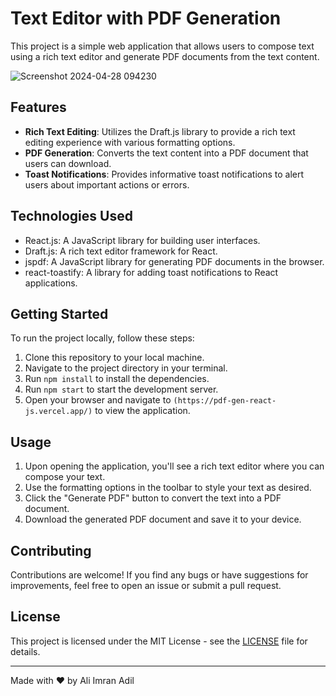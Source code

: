 # Text Editor with PDF Generation

This project is a simple web application that allows users to compose text using a rich text editor and generate PDF documents from the text content.

![Screenshot 2024-04-28 094230](https://github.com/IMRANDIL/Pdf_gen_React_JS/assets/71559091/b24514af-d3dc-45f5-ac2c-685a49969979)


## Features

- **Rich Text Editing**: Utilizes the Draft.js library to provide a rich text editing experience with various formatting options.
- **PDF Generation**: Converts the text content into a PDF document that users can download.
- **Toast Notifications**: Provides informative toast notifications to alert users about important actions or errors.

## Technologies Used

- React.js: A JavaScript library for building user interfaces.
- Draft.js: A rich text editor framework for React.
- jspdf: A JavaScript library for generating PDF documents in the browser.
- react-toastify: A library for adding toast notifications to React applications.

## Getting Started

To run the project locally, follow these steps:

1. Clone this repository to your local machine.
2. Navigate to the project directory in your terminal.
3. Run `npm install` to install the dependencies.
4. Run `npm start` to start the development server.
5. Open your browser and navigate to `(https://pdf-gen-react-js.vercel.app/)` to view the application.

## Usage

1. Upon opening the application, you'll see a rich text editor where you can compose your text.
2. Use the formatting options in the toolbar to style your text as desired.
3. Click the "Generate PDF" button to convert the text into a PDF document.
4. Download the generated PDF document and save it to your device.

## Contributing

Contributions are welcome! If you find any bugs or have suggestions for improvements, feel free to open an issue or submit a pull request.

## License

This project is licensed under the MIT License - see the [LICENSE](LICENSE) file for details.


---

Made with ❤️ by Ali Imran Adil
